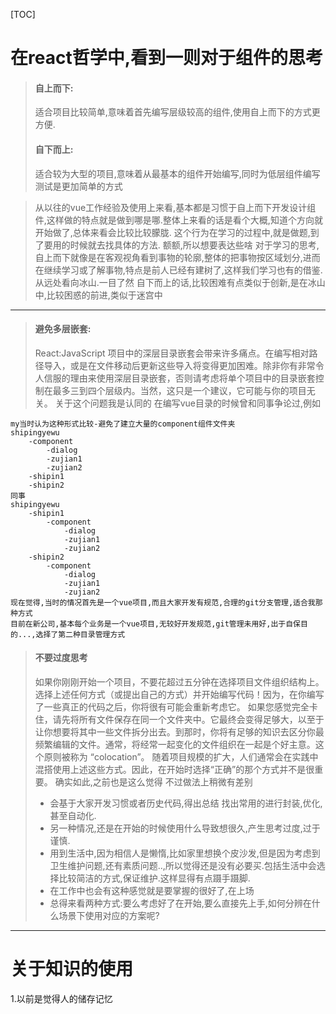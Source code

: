 [TOC]
# 在react哲学中,看到一则对于组件的思考

>#### 自上而下:
>适合项目比较简单,意味着首先编写层级较高的组件,使用自上而下的方式更方便.
>#### 自下而上:
>适合较为大型的项目,意味着从最基本的组件开始编写,同时为低层组件编写测试是更加简单的方式

>从以往的vue工作经验及使用上来看,基本都是习惯于自上而下开发设计组件,这样做的特点就是做到哪是哪.整体上来看的话是看个大概,知道个方向就开始做了,总体来看会比较比较朦胧.
这个行为在学习的过程中,就是做题,到了要用的时候就去找具体的方法.
额额,所以想要表达些啥
对于学习的思考,自上而下就像是在客观视角看到事物的轮廓,整体的把事物按区域划分,进而在继续学习或了解事物,特点是前人已经有建树了,这样我们学习也有的借鉴.从远处看向冰山.一目了然
自下而上的话,比较困难有点类似于创新,是在冰山中,比较困惑的前进,类似于迷宫中

---
>#### 避免多层嵌套:
>React:JavaScript 项目中的深层目录嵌套会带来许多痛点。在编写相对路径导入，或是在文件移动后更新这些导入将变得更加困难。除非你有非常令人信服的理由来使用深层目录嵌套，否则请考虑将单个项目中的目录嵌套控制在最多三到四个层级内。当然，这只是一个建议，它可能与你的项目无关。
>关于这个问题我是认同的
>在编写vue目录的时候曾和同事争论过,例如
```
my当时认为这种形式比较-避免了建立大量的component组件文件夹
shipingyewu
    -component
        -dialog
        -zujian1
        -zujian2
    -shipin1
    -shipin2
同事
shipingyewu    
    -shipin1
        -component
            -dialog
            -zujian1
            -zujian2
    -shipin2
        -component
            -dialog
            -zujian1
            -zujian2
现在觉得,当时的情况首先是一个vue项目,而且大家开发有规范,合理的git分支管理,适合我那种方式
目前在新公司,基本每个业务是一个vue项目,无较好开发规范,git管理未用好,出于自保目的...,选择了第二种目录管理方式
```

>#### 不要过度思考
>如果你刚刚开始一个项目，不要花超过五分钟在选择项目文件组织结构上。选择上述任何方式（或提出自己的方式）并开始编写代码！因为，在你编写了一些真正的代码之后，你将很有可能会重新考虑它。
如果您感觉完全卡住，请先将所有文件保存在同一个文件夹中。它最终会变得足够大，以至于让你想要将其中一些文件拆分出去。到那时，你将有足够的知识去区分你最频繁编辑的文件。通常，将经常一起变化的文件组织在一起是个好主意。这个原则被称为 “colocation”。
随着项目规模的扩大，人们通常会在实践中混搭使用上述这些方式。因此，在开始时选择“正确”的那个方式并不是很重要。
> 确实如此,之前也是这么觉得 不过做法上稍微有差别
>* 会基于大家开发习惯或者历史代码,得出总结 找出常用的进行封装,优化,甚至自动化.
>* 另一种情况,还是在开始的时候使用什么导致想很久,产生思考过度,过于谨慎.
>* 用到生活中,因为相信人是懒惰,比如家里想换个皮沙发,但是因为考虑到卫生维护问题,还有素质问题..,所以觉得还是没有必要买.包括生活中会选择比较简洁的方式,保证维护.这样显得有点蹑手蹑脚.
>* 在工作中也会有这种感觉就是要掌握的很好了,在上场
>* 总得来看两种方式:要么考虑好了在开始,要么直接先上手,如何分辨在什么场景下使用对应的方案呢?

***

# 关于知识的使用
1.以前是觉得人的储存记忆


